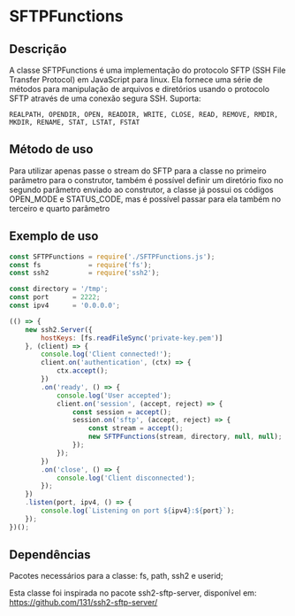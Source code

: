# SFTPFunctions

## Descrição
A classe SFTPFunctions é uma implementação do protocolo SFTP (SSH File Transfer Protocol) em JavaScript para linux. Ela fornece uma série de métodos para manipulação de arquivos e diretórios usando o protocolo SFTP através de uma conexão segura SSH. Suporta:

```
REALPATH, OPENDIR, OPEN, READDIR, WRITE, CLOSE, READ, REMOVE, RMDIR, MKDIR, RENAME, STAT, LSTAT, FSTAT
```

## Método de uso
Para utilizar apenas passe o stream do SFTP para a classe no primeiro parâmetro para o construtor, também é possível definir um diretório fixo no segundo parâmetro enviado ao construtor, a classe já possui os códigos OPEN_MODE e STATUS_CODE, mas é possível passar para ela também no terceiro e quarto parâmetro

## Exemplo de uso
```javascript
const SFTPFunctions = require('./SFTPFunctions.js');
const fs            = require('fs');
const ssh2          = require('ssh2');

const directory = '/tmp';
const port      = 2222;
const ipv4      = '0.0.0.0';

(() => {
    new ssh2.Server({
        hostKeys: [fs.readFileSync('private-key.pem')]
    }, (client) => {
        console.log('Client connected!');
        client.on('authentication', (ctx) => {
            ctx.accept();
        })
        .on('ready', () => {
            console.log('User accepted');
            client.on('session', (accept, reject) => {
                const session = accept();
                session.on('sftp', (accept, reject) => {
                    const stream = accept();
                    new SFTPFunctions(stream, directory, null, null);
                });
            });
        })
        .on('close', () => {
            console.log('Client disconnected');
        });
    })
    .listen(port, ipv4, () => {
        console.log(`Listening on port ${ipv4}:${port}`);
    });
})();
```
## Dependências
Pacotes necessários para a classe: fs, path, ssh2 e userid;

Esta classe foi inspirada no pacote ssh2-sftp-server, disponível em:
https://github.com/131/ssh2-sftp-server/

